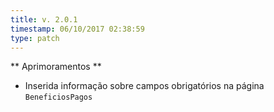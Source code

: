 ```yaml
---
title: v. 2.0.1
timestamp: 06/10/2017 02:38:59
type: patch
---
```


** Aprimoramentos **
+ Inserida informação sobre campos obrigatórios na página `BeneficiosPagos` 